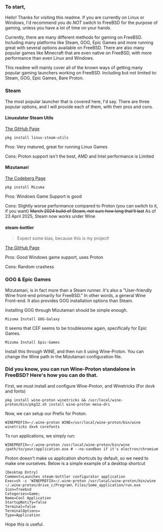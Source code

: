 ### To start,
Hello! Thanks for visiting this readme. If you are currently on Linux or Windows, I'd recommend you do *NOT* switch to FreeBSD for the purpose of gaming, unless you have a lot of time on your hands. 

Currently, there are many different methods for gaming on FreeBSD. Including many platforms like Steam, GOG, Epic Games and more running great with several options available on FreeBSD. There are also many popular games like Minecraft that are even native on FreeBSD, with more performance than even Linux and Windows. 

This readme will mainly cover all of the known ways of getting many popular gaming launchers working on FreeBSD. Including but not limited to: Steam, GOG, Epic Games, Bare Proton.

### Steam
The most popular launcher that is covered here, I'd say. There are three popular options, and I will provide each of them, with their pros and cons.

#### Linuxulator Steam Utils
[The GitHub Page](https://github.com/shkhln/linuxulator-steam-utils)

```
pkg install linux-steam-utils
```
Pros: Very matured, great for running Linux Games

Cons: Proton support isn't the best, AMD and Intel performance is Limited

#### Mizutamari

[The Codeberg Page](https://codeberg.org/Alexander88207/Mizutamari)

```
pkg install Mizuma
```
Pros: Windows Game Support is good

Cons: Slightly worse performance compared to Proton (you can switch to it, if you want)
~~March 2024 build of Steam, not sure how long that'll last~~ As of 23 April 2025, Steam now works under Wine

#### steam-bottler
> Expect some bias, because this is my project!

[The GitHub Page](https://github.com/es-j3/steam-bottler)

Pros: Good Windows game support, uses Proton

Cons: Random crashess

### GOG & Epic Games
Mizutamari, is in fact more than a Steam runner. It's also a "User-friendly Wine front-end primarily for FreeBSD." In other words, a general Wine Front-end. It also provides GOG installation options than Steam.

Installing GOG through Mizutamari should be simple enough.
```
Mizuma Install GOG-Galaxy
```
It seems that CEF seems to be troublesome again, specifically for Epic Games.
```
Mizuma Install Epic-Games
```
Install this through WINE, and then run it using Wine-Proton. You can change the Wine path in the Mizutamari configuration file.

### Did you know, you can run Wine-Proton standalone in FreeBSD? Here's how you can do that.
First, we must install and configure Wine-Proton, and Winetricks (For dxvk and fonts)
```
pkg install wine-proton winetricks && /usr/local/wine-proton/bin/pkg32.sh install wine-proton mesa-dri
```

Now, we can setup our Prefix for Proton.
```
WINEPREFIX=~/.wine-proton WINE=/usr/local/wine-proton/bin/wine winetricks dxvk corefonts
```

To run applications, we simply run:
```
WINEPREFIX=~/.wine-proton /usr/local/wine-proton/bin/wine /path/to/your/application.exe # --no-sandbox if it's electron/chromium
```

Proton doesn't make us application shortcuts by default, so we need to make one ourselves. Below is a simple example of a desktop shortcut
```
[Desktop Entry]
Comment=Launches steam-bottler configurator application
Exec=sh -c 'WINEPREFIX=~/.wine-proton /usr/local/wine-proton/bin/wine ~/.wine-proton/drive_c/Program\ Files/Some_application/run.exe
Icon=freebsd
Categories=Game;
Name=Cool Application
StartupNotify=false
Terminal=false
TerminalOptions=
Type=Application
```

Hope this is useful.
